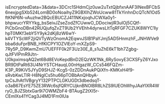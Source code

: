 isEncryptedData=3&data=3DCrc1SHdmCjz0uw2uTxtQjbfxnAAF3lNexBFCbS6nexjpgSXb524LomBD0oNoaihyZ9GBXlhZWoUcww81TkYinhnDcQTcN1Od5ftKNP6N-vAuzhw2BQcEBUCZJ411NKxjoqhJCWXa0y1-bhpwucrYRYYkg_bsSeivJZseZodZfCUwwO_DDociwjlR3uIOj5CQtf-PiCbGnoDBn42RUQjufqZvZT9Ub2YVEhh4dyrwsLItTqRFGF7CZUK8WYC1lyhpT0MKf3ebY5Y9yk2dKj8zW6wY-k4VTYScWF2jiQVTyWzOnomA2EqwvJSIB1PaYJmj5AD5HnmzhF_JNHWVe9bba6duFprBNB_HfKlCPY1OZVlEoY-mXZpS9-7Ry5P_D9KwmZmU7UEFFF0k2F3Uz30E_8_s1uZhE6kT1bh7Zgbg-qJtFVlPmR9Jtn-U0kpximsqAQ2et6Bd8EVoKepdBnD2EQzWK1Nk_6RySovyE3CXSFyZ6YJxoBR9DtPaRt63U4NrYSTCHauqL00nHgazW_CCs546FQZm-K3P_R9KiV5JYyD9SHJZ-Kcg5-0zZDDnAukPQiXfn-KMKxH4f9-sRvbKwLTlR-H8NglCs5hu66pTOBbAnQHbyA-tpCsJhAt1VBgryY132PTPCLGKUGDt3dbedsqT-o3aB67EsYE75ZE3RWc6sjfQRYCUjknBNOlBR8LhZS9lUEOhWhyJAaYIXR4WryO_BJZSbtxGar9i7OWMZbF4-BTAugZ2tXI5r-CEmlXs41YCag3J4MD1Fm0lUa 
